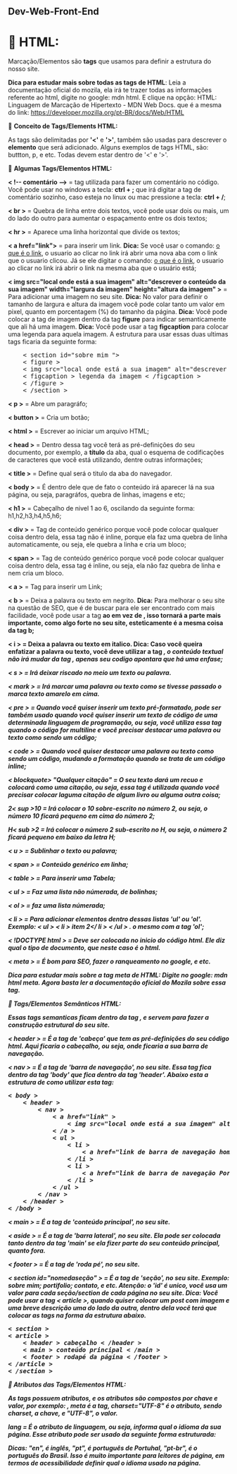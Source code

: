 ## Dev-Web-Front-End

# **🔴 HTML:**

Marcação/Elementos são **tags** que usamos para definir a estrutura do nosso site.

**Dica para estudar mais sobre todas as tags de HTML**: Leia a documentação oficial do mozila, ela irá te trazer todas as informações referente ao html, digite no google: mdn html. E clique na opção: HTML: Linguagem de Marcação de Hipertexto - MDN Web Docs. que é a mesma do link: https://developer.mozilla.org/pt-BR/docs/Web/HTML

🔹 **Conceito de Tags/Elements HTML:**

As tags são delimitadas por **'<'** e **'>'**, também são usadas para descrever o **elemento** que será adicionado. Alguns exemplos de tags HTML, são: buttton, p, e etc. Todas devem estar dentro de '<' e '>'.

🔹 **Algumas Tags/Elementos HTML:**

**< !-- comentário -->** = tag utilizada para fazer um comentário no código. Você pode usar no windows a tecla: **ctrl + ;** que irá digitar a tag de comentário sozinho, caso esteja no linux ou mac pressione a tecla: **ctrl + /**;

**< br >** = Quebra de linha entre dois textos, você pode usar dois ou mais, um do lado do outro para aumentar o espaçamento entre os dois textos;

**< hr >** = Aparece uma linha horizontal que divide os textos;

**< a href="link">** = para inserir um link. **Dica:** Se você usar o comando: <a href="link" target="_blank">o que é o link</a>, o usuario ao clicar no link irá abrir uma nova aba com o link que o usuario clicou. Já se ele digitar o comando: <a href="link" target="_self">o que é o link</a>, o usuario ao clicar no link irá abrir o link na mesma aba que o usuário está;

**< img src="local onde está a sua imagem" alt="descrever o conteúdo da sua imagem" width="largura da imagem" height="altura da imagem" >** = Para adicionar uma imagem no seu site. **Dica:** No valor para definir o tamanho de largura e altura da imagem você pode colar tanto um valor em pixel, quanto em porcentagem (%) do tamanho da página. **Dica:** Você pode colocar a tag de imagem dentro da tag **figure** para indicar semanticamente que ali há uma imagem. **Dica:** Você pode usar a tag **figcaption** para colocar uma legenda para aquela imagem. A estrutura para usar essas duas ultimas tags ficaria da seguinte forma:

<pre>
    < section id="sobre mim ">
    < figure >
    < img src="local onde está a sua imagem" alt="descrever o conteúdo da sua imagem" width="largura da imagem" height="altura da imagem" >
    < figcaption > legenda da imagem < /figcaption >
    < /figure >
    < /section >
</pre>

**< p >** = Abre um paragráfo;

**< button >** = Cria um botão;

**< html >** = Escrever ao iniciar um arquivo HTML;

**< head >** = Dentro dessa tag você terá  as pré-definições do seu documento, por exemplo, a **título** da aba, qual o esquema de codificações de caracteres que você está utilizando, dentre outras informações;

**< title >** = Define qual será o titulo da aba do navegador.

**< body >** = É dentro dele que de fato o conteúdo irá aparecer lá na sua página, ou seja, paragráfos, quebra de linhas, imagens e etc;

**< h1 >** = Cabeçalho de nivel 1 ao 6, oscilando da seguinte forma: h1,h2,h3,h4,h5,h6;

**< div >** = Tag de conteúdo genérico porque você pode colocar qualquer coisa dentro dela, essa tag não é inline, porque ela faz uma quebra de linha automaticamente, ou seja, ele quebra a linha e cria um bloco;

**< span >** = Tag de conteúdo genérico porque você pode colocar qualquer coisa dentro dela, essa tag é inline, ou seja, ela não faz quebra de linha e nem cria um bloco.

**< a >** = Tag para inserir um Link;

**< b >** = Deixa a palavra ou texto em negrito. **Dica:** Para melhorar o seu site na questão de SEO, que é de buscar para ele ser encontrado com mais facilidade, você pode usar a tag <strong> ao em vez de <b>, isso tornará a parte mais importante, como algo forte no seu site, esteticamente é a mesma coisa da tag b;

**< i >** = Deixa a palavra ou texto em italico. **Dica:** Caso você queira enfatizar a palavra ou texto, você deve utilizar a tag <em>, o conteúdo textual não irá mudar da tag <i>, apenas seu codigo apontara que há uma enfase;

**< s >** = Irá deixar riscado no meio um texto ou palavra.

**< mark >** = Irá marcar uma palavra ou texto como se tivesse passado o marca texto amarelo em cima.

**< pre >** = Quando você quiser inserir um texto pré-formatado, pode ser também usado quando você quiser inserir um texto de código de uma determinada linguagem de programação, ou seja, você utiliza essa tag quando o código for multiline e você precisar destacar uma palavra ou texto como sendo um código;

**< code >** = Quando você quiser destacar uma palavra ou texto como sendo um código, mudando a formatação quando se trata de um código inline;

**< blockquote> "Qualquer citação" </blockquote >** = O seu texto dará um recuo e colocará como uma citação, ou seja, essa tag é utilizada quando você precisar colocar laguma citação de algum livro ou alguma outra coisa;

**2< sup >10** = Irá colocar o 10 sobre-escrito no número 2, ou seja, o número 10 ficará pequeno em cima do número 2;

**H< sub >2** = Irá colocar o número 2 sub-escrito no H, ou seja, o número 2 ficará pequeno em baixo da letra H;

**< u >** = Sublinhar o texto ou palavra;

**< span >** = Conteúdo genérico em linha;

**< table >** = Para inserir uma Tabela;

**< ul >** = Faz uma lista não númerada, de bolinhas;

**< ol >** = faz uma lista númerada;

**< li >** = Para adicionar elementos dentro dessas listas 'ul' ou 'ol'. Exemplo: < ul > < li > item 2</ li > < /ul > . o mesmo com a tag 'ol';

**< !DOCTYPE html >** = Deve ser colocada no inicio do código html. Ele diz qual o tipo de documento, que neste caso é o html.

**< meta >** = É bom para SEO, fazer o ranqueamento no google, e etc.

**Dica para estudar mais sobre a tag meta de HTML**: Digite no google: mdn html meta. Agora basta ler a documentação oficial do Mozila sobre essa tag.

🔹 **Tags/Elementos Semânticos HTML:**

Essas tags semanticas ficam dentro da tag <body>, e servem para fazer a construção estrutural do seu site.

**< header >** = É a tag de 'cabeça' que tem as pré-definições do seu código html. Aqui ficaria o cabeçalho, ou seja, onde ficaria a sua barra de navegação.

**< nav >** = É a tag de 'barra de navegação', no seu site. Essa tag fica dentro da tag 'body' que fica dentro da tag 'header'. Abaixo esta a estrutura de como utilizar esta tag:

<pre>
< body >
    < header >
        < nav >
            < a href="link" >
                < img src="local onde está a sua imagem" alt="descrever o conteúdo da sua imagem" width="largura da imagem" height="altura da imagem" >
            < /a >
            < ul >
                < li > 
                    < a href="link de barra de navegação home.html" > Home < /a >
                < /li >
                < li > 
                    < a href="link de barra de navegação Portifolio.html" > Portifolio < /a >
                < /li >
            < /ul >
        < /nav >
    < /header >
< /body >
</pre>

**< main >** = É a tag de 'conteúdo principal', no seu site.

**< aside >** = É a tag de 'barra lateral', no seu site. Ela pode ser colocada tanto dentro da tag 'main' se ela fizer parte do seu conteúdo principal, quanto fora.

**< footer >** = É a tag de 'roda pé', no seu site.

**< section id="nomedaseção" >** = É a tag de 'seção', no seu site. Exemplo: sobre mim; portifolio; contato, e etc. Atenção: o 'id' é unico, você usa um valor para cada seção/section de cada página no seu site. **Dica:** Você pode usar a tag **< article >**, quando quiser colocar um post com imagem e uma breve descrição uma do lado da outra, dentro dela você terá que colocar as tags na forma da estrutura abaixo.

<pre>
< section >
< article >
    < header > cabeçalho < /header >
    < main > conteúdo principal < /main >
    < footer > rodapé da página < /footer >
< /article >
< /section >
</pre>

🔹 **Atributos das Tags/Elementos HTML:**

As tags possuem atributos, e os atributos são compostos por chave e valor, por exemplo: <meta charset="UTF-8">, meta é a tag, charset="UTF-8" é o atributo, sendo charset, a chave, e "UTF-8", o valor.

**lang** = É o atributo de linguagem, ou seja, informa qual o idioma da sua página. Esse atributo pode ser usado da seguinte forma estruturada:

<!DOCTYPE html>

<html lang="en">

<head>

**Dicas**: "en", é inglês, "pt", é português de Portuhal, "pt-br", é o português do Brasil. Isso é muito importante para leitores de página, em termos de acessibilidade definir qual o idioma usado na página.
